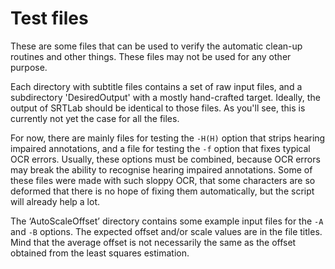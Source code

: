 # Test files

These are some files that can be used to verify the automatic clean-up routines and other things.
These files may not be used for any other purpose.

Each directory with subtitle files contains a set of raw input files, and a subdirectory 'DesiredOutput' with a mostly hand-crafted target. Ideally, the output of SRTLab should be identical to those files. As you'll see, this is currently not yet the case for all the files.

For now, there are mainly files for testing the `-H(H)` option that strips hearing impaired annotations, and a file for testing the `-f` option that fixes typical OCR errors. Usually, these options must be combined, because OCR errors may break the ability to recognise hearing impaired annotations. Some of these files were made with such sloppy OCR, that some characters are so deformed that there is no hope of fixing them automatically, but the script will already help a lot.

The ‘AutoScaleOffset’ directory contains some example input files for the `-A` and `-B` options. The expected offset and/or scale values are in the file titles. Mind that the average offset is not necessarily the same as the offset obtained from the least squares estimation.

